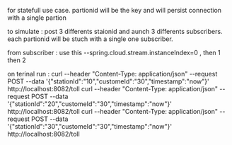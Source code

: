 for statefull use case.
partionid will be the key and will persist connection with a single partion

to simulate : post 3 differents staionid and aunch 3 differents subscribers.
each partionid will be stuch with a single one subscriber.  


from subscriber : use this --spring.cloud.stream.instanceIndex=0 , then 1 then 2

on terinal run : 
curl --header "Content-Type: application/json"   --request POST   --data '{"stationId":"10","customeId":"30","timestamp":"now"}'   http://localhost:8082/toll
curl --header "Content-Type: application/json"   --request POST   --data '{"stationId":"20","customeId":"30","timestamp":"now"}'   http://localhost:8082/toll
curl --header "Content-Type: application/json"   --request POST   --data '{"stationId":"30","customeId":"30","timestamp":"now"}'   http://localhost:8082/toll



